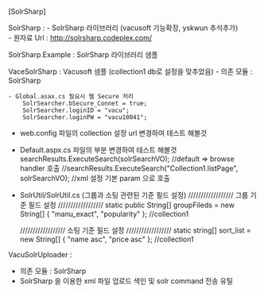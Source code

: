 [SolrSharp]

SolrSharp : 
	- SolrSharp 라이브러리 (vacusoft 기능확장, yskwun 추석추가)<br>
	- 원자료 Url : http://solrsharp.codeplex.com/
			
SolrSharp.Example : SolrSharp 라이브러리 샘플


VaceSolrSharp : Vacusoft 샘플 (collection1 db로 설정을 맞추었음)
	- 의존 모듈 : SolrSharp
	
	- Global.asax.cs 필요시 웹 Secure 처리
        SolrSearcher.bSecure_Connet = true;
        SolrSearcher.loginID = "vacu";
        SolrSearcher.loginPW = "vacu10041";
        
   - web.config 파일의 collection 설정 url 변경하여 테스트 해볼것
		<solr>
			<server mode="ReadWrite" url="http://localhost:8983/solr/collection1"/>
		</solr>

   - Default.aspx.cs 파일의 부분 변경하여 테스트 해볼것
            searchResults.ExecuteSearch(solrSearchVO); //default => browse handler 호출
            //searchResults.ExecuteSearch("Collection1.listPage", solrSearchVO); //xml 설정 기본 param 으로 호출

   - SolrUtil/SolrUtil.cs (그룹과 소팅 관련된 기준 필드 설정)
		////////////////// 그룹 기준 필드 설정 //////////////////
		static public String[] groupFileds = new String[] { "manu_exact", "popularity" }; //collection1

        ////////////////// 소팅 기준 필드 설정 //////////////////
        static string[] sort_list = new String[] { "name asc", "price asc" }; //collection1

VacuSolrUploader : 
   - 의존 모듈 : SolrSharp
   - SolrSharp 을 이용한 xml 파일 업로드 색인 및 solr command 전송 유틸
